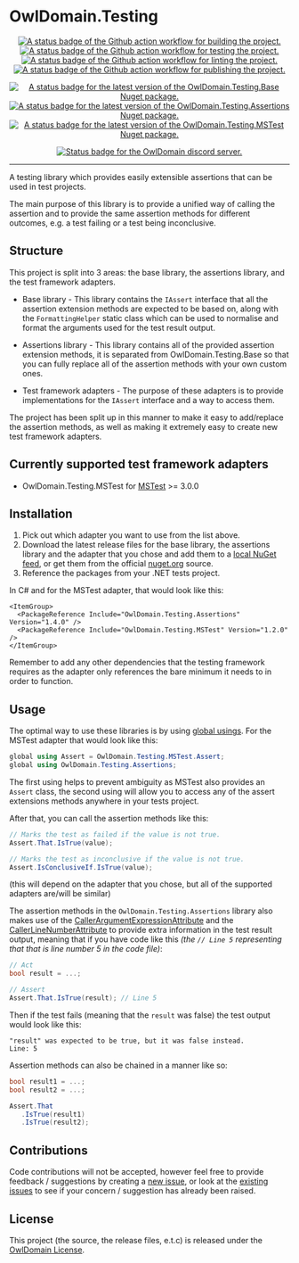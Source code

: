 # OwlDomain.Testing

<!-- Do not put the link/image nested tags on new lines as that will count the links as having whitespace which changes the rendering -->

<p align="center"> <!-- Project -->
  <a title="A link to the Github action workflow for building the project." href="https://github.com/Owl-Domain/Testing/actions/workflows/build.yml"><img alt="A status badge of the Github action workflow for building the project." src="https://github.com/Owl-Domain/Testing/actions/workflows/build.yml/badge.svg"></a>
  <a title="A link to the Github action workflow for testing the project." href="https://github.com/Owl-Domain/Testing/actions/workflows/test.yml"><img alt="A status badge of the Github action workflow for testing the project." src="https://github.com/Owl-Domain/Testing/actions/workflows/test.yml/badge.svg"></a>
  <a title="A link to the Github action workflow for linting the project." href="https://github.com/Owl-Domain/Testing/actions/workflows/lint.yml"><img alt="A status badge of the Github action workflow for linting the project." src="https://github.com/Owl-Domain/Testing/actions/workflows/lint.yml/badge.svg"></a>
  <a title="A link to the Github action workflow for publishing the project." href="https://github.com/Owl-Domain/Testing/actions/workflows/publish.yml"><img alt="A status badge of the Github action workflow for publishing the project." src="https://github.com/Owl-Domain/Testing/actions/workflows/publish.yml/badge.svg"></a>
</p>

<p align="center"> <!-- Packages -->
  <a title="A link to the latest version of the OwlDomain.Testing.Base Nuget package." href="https://www.nuget.org/packages/OwlDomain.Testing.Base"><img alt="A status badge for the latest version of the OwlDomain.Testing.Base Nuget package." src="https://img.shields.io/nuget/v/OwlDomain.Testing.Base?logo=nuget&label=Testing.Base"></a>
  <a title="A link to the latest version of the OwlDomain.Testing.Assertions Nuget package." href="https://www.nuget.org/packages/OwlDomain.Testing.Assertions"><img alt="A status badge for the latest version of the OwlDomain.Testing.Assertions Nuget package." src="https://img.shields.io/nuget/v/OwlDomain.Testing.Assertions?logo=nuget&label=Testing.Assertions"></a>
  <a title="A link to the latest version of the OwlDomain.Testing.MSTest Nuget package." href="https://www.nuget.org/packages/OwlDomain.Testing.MSTest"><img alt="A status badge for the latest version of the OwlDomain.Testing.MSTest Nuget package." src="https://img.shields.io/nuget/v/OwlDomain.Testing.MSTest?logo=nuget&label=Testing.MSTest"></a>
</p>

<p align="center"> <!-- Organisation -->
  <a title="A link to the OwlDomain Discord server." href="https://discord.gg/JtXMeqVGQc"><img alt="Status badge for the OwlDomain discord server." src="https://img.shields.io/discord/1411024983550853162?style=social&logo=discord&label=discord&link=https%3A%2F%2Fdiscord.gg%2FJtXMeqVGQc"></a>
</p>

---

A testing library which provides easily extensible assertions that can be used in test projects.

The main purpose of this library is to provide a unified way of calling the assertion
and to provide the same assertion methods for different outcomes, e.g. a test failing or
a test being inconclusive.


## Structure

This project is split into 3 areas: the base library, the assertions library, and the
test framework adapters.

- Base library - This library contains the `IAssert` interface that all the assertion
  extension methods are	expected to be based on, along with the `FormattingHelper` static
  class which can be used to normalise and format the arguments used for the test result output.

- Assertions library - This library contains all of the provided assertion extension
  methods, it is separated from OwlDomain.Testing.Base so that you can fully replace
  all of the assertion methods with your own custom ones.

- Test framework adapters - The purpose of these adapters is to provide implementations for
  the `IAssert` interface and a way to access them.

The project has been split up in this manner to make it easy to add/replace the assertion
methods, as well as making it extremely easy to create new test framework adapters.


## Currently supported test framework adapters

- OwlDomain.Testing.MSTest for [MSTest](https://github.com/microsoft/testfx) >= 3.0.0


## Installation

1. Pick out which adapter you want to use from the list above.
2. Download the latest release files for the base library, the assertions library
   and the adapter that you chose and add them to a
   [local NuGet feed](https://learn.microsoft.com/nuget/hosting-packages/local-feeds), or
   get them from the official [nuget.org](https://www.nuget.org/packages?q=OwlDomain.Testing) source.
3. Reference the packages from your .NET tests project.

In C# and for the MSTest adapter, that would look like this:

```csproj
<ItemGroup>
  <PackageReference Include="OwlDomain.Testing.Assertions" Version="1.4.0" />
  <PackageReference Include="OwlDomain.Testing.MSTest" Version="1.2.0" />
</ItemGroup>
```

Remember to add any other dependencies that the testing framework requires as the adapter
only references the bare minimum it needs to in order to function.


## Usage

The optimal way to use these libraries is by using
[global usings](https://learn.microsoft.com/dotnet/csharp/language-reference/keywords/using-directive#global-modifier).
For the MSTest adapter that would look like this:

```csharp
global using Assert = OwlDomain.Testing.MSTest.Assert;
global using OwlDomain.Testing.Assertions;
```

The first using helps to prevent ambiguity as MSTest also provides an `Assert` class, the second
using will allow you to access any of the assert extensions methods anywhere in your tests project.

After that, you can call the assertion methods like this:

```csharp
// Marks the test as failed if the value is not true.
Assert.That.IsTrue(value);

// Marks the test as inconclusive if the value is not true.
Assert.IsConclusiveIf.IsTrue(value);
```

(this will depend on the adapter that you chose, but all of the supported adapters are/will be similar)

The assertion methods in the `OwlDomain.Testing.Assertions` library also makes use of the
[CallerArgumentExpressionAttribute](https://learn.microsoft.com/dotnet/api/system.runtime.compilerservices.callerargumentexpressionattribute)
and the
[CallerLineNumberAttribute](https://learn.microsoft.com/dotnet/api/system.runtime.compilerservices.callerlinenumberattribute)
to provide extra information in the test result output, meaning that if you have
code like this *(the `// Line 5` representing that that is line number 5 in the code file)*:

```csharp
// Act
bool result = ...;

// Assert
Assert.That.IsTrue(result); // Line 5
```

Then if the test fails (meaning that the `result` was false) the test output would look like this:

```
"result" was expected to be true, but it was false instead.
Line: 5
```

Assertion methods can also be chained in a manner like so:

```csharp
bool result1 = ...;
bool result2 = ...;

Assert.That
   .IsTrue(result1)
   .IsTrue(result2);
```


## Contributions

Code contributions will not be accepted, however feel free to provide feedback / suggestions
by creating a [new issue](https://github.com/Owl-Domain/Testing/issues/new), or look at
the [existing issues](https://github.com/Owl-Domain/Testing/issues?q=) to see if your
concern / suggestion has already been raised.


## License

This project (the source, the release files, e.t.c) is released under the [OwlDomain License](/license.md).
